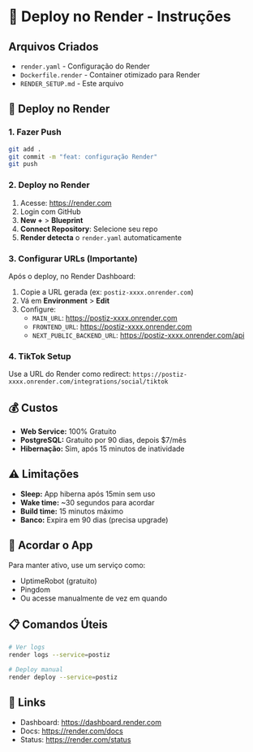# 🎨 Deploy no Render - Instruções

## Arquivos Criados
- `render.yaml` - Configuração do Render
- `Dockerfile.render` - Container otimizado para Render
- `RENDER_SETUP.md` - Este arquivo

## 🚀 Deploy no Render

### 1. Fazer Push
```bash
git add .
git commit -m "feat: configuração Render"
git push
```

### 2. Deploy no Render
1. Acesse: https://render.com
2. Login com GitHub
3. **New +** > **Blueprint**
4. **Connect Repository**: Selecione seu repo
5. **Render detecta** o `render.yaml` automaticamente

### 3. Configurar URLs (Importante)
Após o deploy, no Render Dashboard:
1. Copie a URL gerada (ex: `postiz-xxxx.onrender.com`)
2. Vá em **Environment** > **Edit**
3. Configure:
   - `MAIN_URL`: https://postiz-xxxx.onrender.com
   - `FRONTEND_URL`: https://postiz-xxxx.onrender.com  
   - `NEXT_PUBLIC_BACKEND_URL`: https://postiz-xxxx.onrender.com/api

### 4. TikTok Setup
Use a URL do Render como redirect:
`https://postiz-xxxx.onrender.com/integrations/social/tiktok`

## 💰 Custos
- **Web Service:** 100% Gratuito
- **PostgreSQL:** Gratuito por 90 dias, depois $7/mês
- **Hibernação:** Sim, após 15 minutos de inatividade

## ⚠️ Limitações
- **Sleep:** App hiberna após 15min sem uso
- **Wake time:** ~30 segundos para acordar
- **Build time:** 15 minutos máximo
- **Banco:** Expira em 90 dias (precisa upgrade)

## 🔄 Acordar o App
Para manter ativo, use um serviço como:
- UptimeRobot (gratuito)
- Pingdom
- Ou acesse manualmente de vez em quando

## 📋 Comandos Úteis
```bash
# Ver logs
render logs --service=postiz

# Deploy manual
render deploy --service=postiz
```

## 🔗 Links
- Dashboard: https://dashboard.render.com
- Docs: https://render.com/docs
- Status: https://render.com/status
